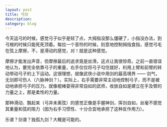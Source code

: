 ```yaml
---
layout: post
title: 弓剑
description: 
category: blog
---
```


今天运弓的时候，感觉弓子似乎是轻了点，大拇指没那么僵硬了，小指没办法，到弓根的时候只能死死顶着。每拉一个音符的时候，刻意地控制拇指食指，感觉弓毛在弦上摩擦，不，是滑动的感觉，对！就是这种感觉。

摩擦才能发出声音，但摩擦最后的追求竟是丝滑。这点让我很惊奇。之前一直错误地认为，要完全依靠弓子的重量，右手仅仅将弓子勾住就好，利用上臂和前臂的转动带动弓子的上下运动。这很理想，就像武侠小说中用剑的最高境界 —— 剑气，无剑即可伤人（六脉神剑？）。实际上，右手需要非常主动地控制弓子，而不是被动地承担弓子的压力。就像棍棒耍得非常自如的武师，收放自如是建立在手及臂的力量之上，那是柔性的力量。

那种滑动、飘起来（弓并未离弦）的感觉正像是手握神剑，挥剑自如，丝毫不感觉其重量和弦的阻力（因为右手习惯性、十分合宜地承担了这种反作用力）。

乐谱？剑谱？独孤九剑？大概是可能的。



